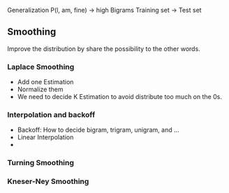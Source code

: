 Generalization
P(l, am, fine) -> high
Bigrams
Training set -> Test set
## Smoothing
Improve the distribution by share the possibility to the other words. 
### Laplace Smoothing
- Add one Estimation
- Normalize them
- We need to decide K Estimation to avoid distribute too much on the 0s. 
### Interpolation and backoff
- Backoff: How to decide bigram, trigram, unigram, and ...
- Linear Interpolation
- 
### Turning Smoothing
### Kneser-Ney Smoothing
